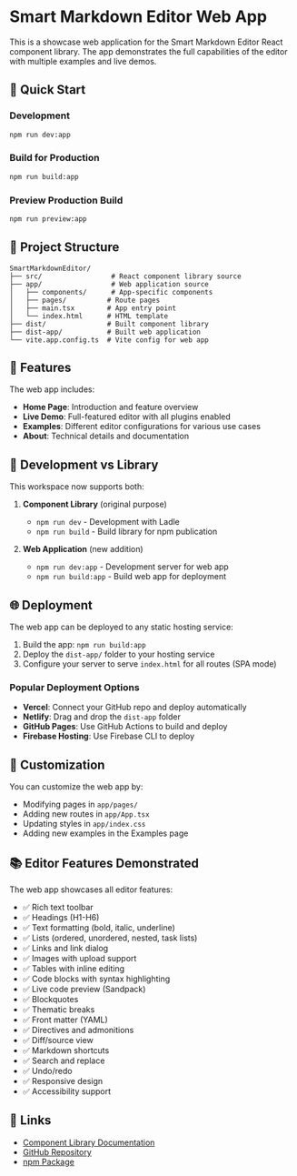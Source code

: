 # Smart Markdown Editor Web App

This is a showcase web application for the Smart Markdown Editor React component library. The app demonstrates the full capabilities of the editor with multiple examples and live demos.

## 🚀 Quick Start

### Development
```bash
npm run dev:app
```

### Build for Production
```bash
npm run build:app
```

### Preview Production Build
```bash
npm run preview:app
```

## 📁 Project Structure

```
SmartMarkdownEditor/
├── src/                 # React component library source
├── app/                 # Web application source
│   ├── components/      # App-specific components
│   ├── pages/          # Route pages
│   ├── main.tsx        # App entry point
│   └── index.html      # HTML template
├── dist/               # Built component library
├── dist-app/           # Built web application
└── vite.app.config.ts  # Vite config for web app
```

## 🎯 Features

The web app includes:

- **Home Page**: Introduction and feature overview
- **Live Demo**: Full-featured editor with all plugins enabled
- **Examples**: Different editor configurations for various use cases
- **About**: Technical details and documentation

## 🔧 Development vs Library

This workspace now supports both:

1. **Component Library** (original purpose)
   - `npm run dev` - Development with Ladle
   - `npm run build` - Build library for npm publication

2. **Web Application** (new addition)
   - `npm run dev:app` - Development server for web app
   - `npm run build:app` - Build web app for deployment

## 🌐 Deployment

The web app can be deployed to any static hosting service:

1. Build the app: `npm run build:app`
2. Deploy the `dist-app/` folder to your hosting service
3. Configure your server to serve `index.html` for all routes (SPA mode)

### Popular Deployment Options

- **Vercel**: Connect your GitHub repo and deploy automatically
- **Netlify**: Drag and drop the `dist-app` folder
- **GitHub Pages**: Use GitHub Actions to build and deploy
- **Firebase Hosting**: Use Firebase CLI to deploy

## 🎨 Customization

You can customize the web app by:

- Modifying pages in `app/pages/`
- Adding new routes in `app/App.tsx`
- Updating styles in `app/index.css`
- Adding new examples in the Examples page

## 📚 Editor Features Demonstrated

The web app showcases all editor features:

- ✅ Rich text toolbar
- ✅ Headings (H1-H6)
- ✅ Text formatting (bold, italic, underline)
- ✅ Lists (ordered, unordered, nested, task lists)
- ✅ Links and link dialog
- ✅ Images with upload support
- ✅ Tables with inline editing
- ✅ Code blocks with syntax highlighting
- ✅ Live code preview (Sandpack)
- ✅ Blockquotes
- ✅ Thematic breaks
- ✅ Front matter (YAML)
- ✅ Directives and admonitions
- ✅ Diff/source view
- ✅ Markdown shortcuts
- ✅ Search and replace
- ✅ Undo/redo
- ✅ Responsive design
- ✅ Accessibility support

## 🔗 Links

- [Component Library Documentation](https://mdxeditor.dev/)
- [GitHub Repository](https://github.com/mdx-editor/editor)
- [npm Package](https://www.npmjs.com/package/@mdxeditor/editor)
